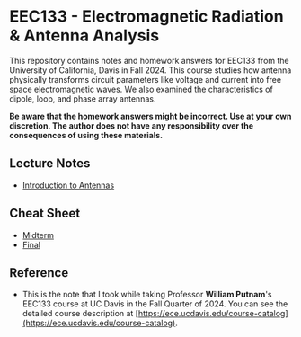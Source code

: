 # EEC133 - Electromagnetic Radiation & Antenna Analysis

This repository contains notes and homework answers for EEC133 from the University of California, Davis in Fall 2024. This course studies how antenna physically transforms circuit parameters like voltage and current into free space electromagnetic waves. We also examined the characteristics of dipole, loop, and phase array antennas.

**Be aware that the homework answers might be incorrect. Use at your own discretion. The author does not have any responsibility over the consequences of using these materials.**

## Lecture Notes
* [Introduction to Antennas](./lecture/part1/part1.pdf)

## Cheat Sheet
* [Midterm](./cheat_sheet/midterm/midterm.pdf)
* [Final](./cheat_sheet/final/final.pdf)


## Reference
* This is the note that I took while taking Professor **William Putnam**'s EEC133 course at UC Davis in the Fall Quarter of 2024. 
You can see the detailed course description at [https://ece.ucdavis.edu/course-catalog](https://ece.ucdavis.edu/course-catalog).